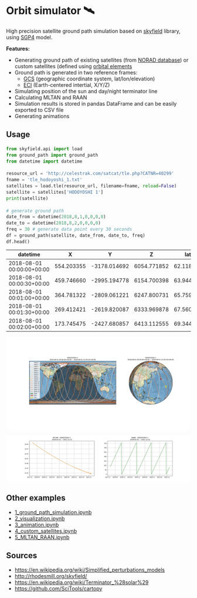 # Orbit simulator 🛰️

High precision satellite ground path simulation based on [skyfield](http://rhodesmill.org/skyfield/) library, using [SGP4](https://en.wikipedia.org/wiki/Simplified_perturbations_models) model.

**Features:**

- Generating ground path of existing satellites (from [NORAD database](http://celestrak.com/)) or custom satellites (defined using [orbital elements](https://en.wikipedia.org/wiki/Orbital_elements)
- Ground path is generated in two reference frames:
    - [GCS](https://en.wikipedia.org/wiki/Geographic_coordinate_system) (geographic coordinate system, lat/lon/elevation)
    - [ECI](https://en.wikipedia.org/wiki/Earth-centered_inertial) (Earth-centered intertial, X/Y/Z)
- Simulating position of the sun and day/night terminator line
- Calculating MLTAN and RAAN
- Simulation results is stored in pandas DataFrame and can be easily exported to CSV file
- Generating animations


## Usage

```python
from skyfield.api import load
from ground_path import ground_path
from datetime import datetime

resource_url = 'http://celestrak.com/satcat/tle.php?CATNR=40299'
fname = 'tle_hodoyoshi_1.txt'
satellites = load.tle(resource_url, filename=fname, reload=False)
satellite = satellites['HODOYOSHI 1']
print(satellite)

# generate ground path
date_from = datetime(2018,8,1,0,0,0,0)
date_to = datetime(2018,8,2,0,0,0,0)
freq = 30 # generate data point every 30 seconds
df = ground_path(satellite, date_from, date_to, freq)
df.head()
```

| datetime                  | X          | Y            | Z           | lat       | lon        | elevation  | ascending | orbit |
| ------------------------- | ---------- | ------------ | ----------- | --------- | ---------- | ---------- | --------- | ----- |
| 2018-08-01 00:00:00+00:00 | 554.203355 | -3178.014692 | 6054.771852 | 62.118186 | -29.613950 | 499.094947 | True      | 0     |
| 2018-08-01 00:00:30+00:00 | 459.746660 | -2995.194778 | 6154.700398 | 63.944699 | -30.921147 | 499.336186 | True      | 0     |
| 2018-08-01 00:01:00+00:00 | 364.781322 | -2809.061221 | 6247.800731 | 65.759775 | -32.392397 | 499.569012 | True      | 0     |
| 2018-08-01 00:01:30+00:00 | 269.412421 | -2619.820087 | 6333.969878 | 67.560777 | -34.066235 | 499.791700 | True      | 0     |
| 2018-08-01 00:02:00+00:00 | 173.745475 | -2427.680857 | 6413.112555 | 69.344170 | -35.993558 | 500.002625 | True      | 0     |


![ground path](ground_path_hodoyoshi_1.jpg)

![mltan_raan](mltan_raan_evolution_hodoyoshi_1.jpg)


## Other examples

- [1_ground_path_simulation.ipynb](./1_ground_path_simulation.ipynb)
- [2_visualization.ipynb](./2_visualization.ipynb)
- [3_animation.ipynb](./3_animation.ipynb)
- [4_custom_satellites.ipynb](./4_custom_satellites.ipynb)
- [5_MLTAN_RAAN.ipynb](./5_MLTAN_RAAN.ipynb)

## Sources

- https://en.wikipedia.org/wiki/Simplified_perturbations_models
- http://rhodesmill.org/skyfield/
- https://en.wikipedia.org/wiki/Terminator_%28solar%29
- https://github.com/SciTools/cartopy
